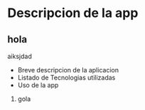 # Descripcion de la app
## hola

 aiksjdad

- Breve descripcion de la aplicacion
- Listado de Tecnologias utilizadas
- Uso de la app


1. gola
